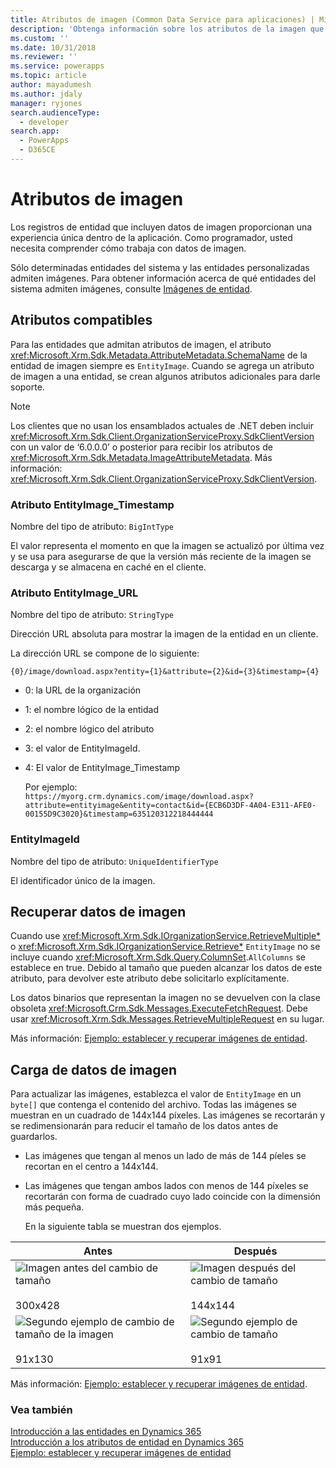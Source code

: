 ```yaml
---
title: Atributos de imagen (Common Data Service para aplicaciones) | Microsoft Docs
description: 'Obtenga información sobre los atributos de la imagen que incluyen datos de la imagen con la aplicación y sobre los atributos de soporte, la recuperación de datos de la imagen y la carga de datos de la imagen.'
ms.custom: ''
ms.date: 10/31/2018
ms.reviewer: ''
ms.service: powerapps
ms.topic: article
author: mayadumesh
ms.author: jdaly
manager: ryjones
search.audienceType:
  - developer
search.app:
  - PowerApps
  - D365CE
---
```

# <a name="image-attributes"></a>Atributos de imagen

Los registros de entidad que incluyen datos de imagen proporcionan una experiencia única dentro de la aplicación. Como programador, usted necesita comprender cómo trabaja con datos de imagen.  
  
 Sólo determinadas entidades del sistema y las entidades personalizadas admiten imágenes. Para obtener información acerca de qué entidades del sistema admiten imágenes, consulte [Imágenes de entidad](/dynamics365/customer-engagement/developer/introduction-entities.md#BKMK_EntityImages).  
  
<a name="BKMK_SupportingAttributes"></a>   
## <a name="supporting-attributes"></a>Atributos compatibles  
 Para las entidades que admitan atributos de imagen, el atributo <xref:Microsoft.Xrm.Sdk.Metadata.AttributeMetadata.SchemaName> de la entidad de imagen siempre es `EntityImage`. Cuando se agrega un atributo de imagen a una entidad, se crean algunos atributos adicionales para darle soporte.  
  
> [!NOTE]
>  Los clientes que no usan los ensamblados actuales de .NET deben incluir <xref:Microsoft.Xrm.Sdk.Client.OrganizationServiceProxy.SdkClientVersion> con un valor de ‘6.0.0.0’ o posterior para recibir los atributos de <xref:Microsoft.Xrm.Sdk.Metadata.ImageAttributeMetadata>. Más información: <xref:Microsoft.Xrm.Sdk.Client.OrganizationServiceProxy.SdkClientVersion>.  
  
### <a name="entityimagetimestamp-attribute"></a>Atributo EntityImage_Timestamp  
 Nombre del tipo de atributo: `BigIntType`  
  
 El valor representa el momento en que la imagen se actualizó por última vez y se usa para asegurarse de que la versión más reciente de la imagen se descarga y se almacena en caché en el cliente.  
  
### <a name="entityimageurl-attribute"></a>Atributo EntityImage_URL  
 Nombre del tipo de atributo: `StringType`  
  
 Dirección URL absoluta para mostrar la imagen de la entidad en un cliente.  
  
 La dirección URL se compone de lo siguiente:  
  
```http  
{0}/image/download.aspx?entity={1}&attribute={2}&id={3}&timestamp={4}
```  
  
- 0: la URL de la organización  
  
- 1: el nombre lógico de la entidad  
  
- 2: el nombre lógico del atributo  
  
- 3: el valor de EntityImageId.  
  
- 4: El valor de EntityImage_Timestamp  
  
  Por ejemplo:   
  `https://myorg.crm.dynamics.com/image/download.aspx?attribute=entityimage&entity=contact&id={ECB6D3DF-4A04-E311-AFE0-00155D9C3020}&timestamp=635120312218444444`  
  
### <a name="entityimageid"></a>EntityImageId  
 Nombre del tipo de atributo: `UniqueIdentifierType`  
  
 El identificador único de la imagen.  
  
<a name="BKMK_RetrievingImages"></a>   
## <a name="retrieving-image-data"></a>Recuperar datos de imagen  
 Cuando use <xref:Microsoft.Xrm.Sdk.IOrganizationService.RetrieveMultiple*> o <xref:Microsoft.Xrm.Sdk.IOrganizationService.Retrieve*> `EntityImage` no se incluye cuando <xref:Microsoft.Xrm.Sdk.Query.ColumnSet>.`AllColumns` se establece en true. Debido al tamaño que pueden alcanzar los datos de este atributo, para devolver este atributo debe solicitarlo explícitamente.  
  
 Los datos binarios que representan la imagen no se devuelven con la clase obsoleta <xref:Microsoft.Crm.Sdk.Messages.ExecuteFetchRequest>. Debe usar <xref:Microsoft.Xrm.Sdk.Messages.RetrieveMultipleRequest> en su lugar.  
  
 Más información: [Ejemplo: establecer y recuperar imágenes de entidad](/dynamics365/customer-engagement/developer/sample-set-retrieve-entity-images).  
  
<a name="BKMK_UploadingImages"></a>   
## <a name="uploading-image-data"></a>Carga de datos de imagen  
 Para actualizar las imágenes, establezca el valor de `EntityImage` en un `byte[]` que contenga el contenido del archivo. Todas las imágenes se muestran en un cuadrado de 144x144 píxeles. Las imágenes se recortarán y se redimensionarán para reducir el tamaño de los datos antes de guardarlos.  
  
- Las imágenes que tengan al menos un lado de más de 144 píeles se recortan en el centro a 144x144.  
  
- Las imágenes que tengan ambos lados con menos de 144 píxeles se recortarán con forma de cuadrado cuyo lado coincide con la dimensión más pequeña.  
  
  En la siguiente tabla se muestran dos ejemplos.  
  
|Antes|Después|  
|------------|-----------|  
|![Imagen antes del cambio de tamaño](media/crm-itpro-cust-imagebeforeresize.png "Imagen antes del cambio de tamaño")<br /><br /> 300x428|![Imagen después del cambio de tamaño](media/crm-itpro-cust-imageafterresize.jpg "Imagen después del cambio de tamaño")<br /><br /> 144x144|  
|![Segundo ejemplo de cambio de tamaño de la imagen](media/crm-itpro-cust-imagebeforeresizeexample2.png "Segundo ejemplo de cambio de tamaño de la imagen")<br /><br /> 91x130|![Segundo ejemplo de cambio de tamaño](media/crm-itpro-cust-imageafterresizeexample2.jpg "Segundo ejemplo de cambio de tamaño")<br /><br /> 91x91|  
  
 Más información: [Ejemplo: establecer y recuperar imágenes de entidad](/dynamics365/customer-engagement/developer/sample-set-retrieve-entity-images.md).  
  
### <a name="see-also"></a>Vea también  
 [Introducción a las entidades en Dynamics 365](/dynamics365/customer-engagement/developer/introduction-entities)   
 [Introducción a los atributos de entidad en Dynamics 365](/dynamics365/customer-engagement/developer/introduction-entity-attributes)   
 [Ejemplo: establecer y recuperar imágenes de entidad](/dynamics365/customer-engagement/developer/sample-set-retrieve-entity-images.md)